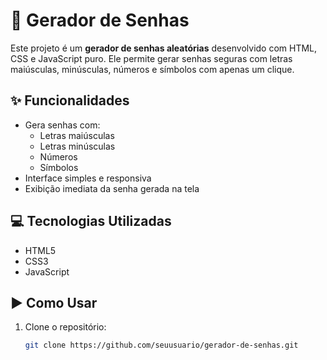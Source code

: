 # 🔐 Gerador de Senhas

Este projeto é um **gerador de senhas aleatórias** desenvolvido com HTML, CSS e JavaScript puro. Ele permite gerar senhas seguras com letras maiúsculas, minúsculas, números e símbolos com apenas um clique.

## ✨ Funcionalidades

- Gera senhas com:
  - Letras maiúsculas
  - Letras minúsculas
  - Números
  - Símbolos
- Interface simples e responsiva
- Exibição imediata da senha gerada na tela

## 💻 Tecnologias Utilizadas

- HTML5
- CSS3
- JavaScript

## ▶️ Como Usar

1. Clone o repositório:
   ```bash
   git clone https://github.com/seuusuario/gerador-de-senhas.git
